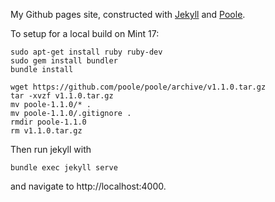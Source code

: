 My Github pages site, constructed with [Jekyll](https://github.com/jekyll/jekyll) and [Poole](https://github.com/poole/poole).

To setup for a local build on Mint 17:

    sudo apt-get install ruby ruby-dev
    sudo gem install bundler
    bundle install

    wget https://github.com/poole/poole/archive/v1.1.0.tar.gz
    tar -xvzf v1.1.0.tar.gz
    mv poole-1.1.0/* .
    mv poole-1.1.0/.gitignore .
    rmdir poole-1.1.0
    rm v1.1.0.tar.gz

Then run jekyll with

    bundle exec jekyll serve

and navigate to http://localhost:4000.
